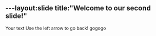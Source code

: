 ---layout:slide
title:"Welcome to our second slide!"
---
Your text
Use the left arrow to go back!  gogogo
